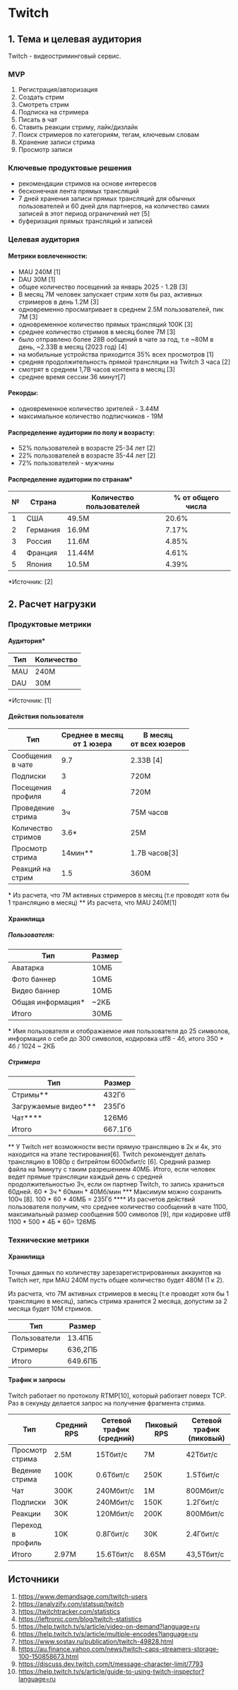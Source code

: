 # Twitch

## 1. Тема и целевая аудитория

Twitch -  видеостриминговый сервис.

### MVP

1. Регистрация/авторизация
2. Создать стрим
3. Смотреть стрим
4. Подписка на стримера
5. Писать в чат
6. Ставить реакции стриму, лайк/дизлайк 
7. Поиск стримеров по категориям, тегам, ключевым словам
8. Хранение записи стрима
9. Просмотр записи

### Ключевые продуктовые решения

- рекомендации стримов на основе интересов
- бесконечная лента прямых трансляций
- 7 дней хранения записи прямых трансляций для обычных пользователей и 60 дней для партнеров, на количество самих записей в этот период ограничений нет [5]
- буферизация прямых трансляций и записей 

### Целевая аудитория

#### Метрики вовлеченности:

- MAU 240M  [1]
- DAU 30M  [1]
- общее количество посещений за январь 2025 - 1.2B [3]
- В месяц 7M человек запускает стрим хотя бы раз, активных стримеров в день 1.2M [3]
- одновременно просматривает в среднем 2.5M пользователей, пик 7M [3]
- одновременное количество прямых трансляций 100K [3]
- среднее количество стримов в месяц более 7M [3]
- было отправлено более 28B ообщений в чате за год,
   т.е ~80M в день, ~2.33B в месяц (2023 год)  [4]
- на мобильные устройства приходится 35% всех просмотров [1]
- средняя продолжительность прямой трансляции на Twitch 3 часа [2]
- смотрят в среднем 1,7B часов контента в месяц [3]
- среднее время сессии 36 минут[7]

#### Рекорды:

- одновременное количество зрителей - 3.44M
- максимальное количество подписчкиков - 19M

#### Распределение аудитории по полу и возрасту:

- 52% пользователей в возрасте 25-34 лет [2]
- 22% пользователей в возрасте 35-44 лет [2]
- 72% пользователей - мужчины

#### Распределение аудитории по странам*

| №   | Страна   | Количество пользователей | % от общего числа |
| --- | -------- | ------------------------ | ----------------- |
| 1   | США      | 49.5M                    | 20.6%             |
| 2   | Германия | 16.9M                    | 7.17%             |
| 3   | Россия   | 11.6M                    | 4.85%             |
| 4   | Франция  | 11.44M                   | 4.61%             |
| 5   | Япония   | 10.5M                    | 4.39%             |

\*Источник: [2]

## 2. Расчет нагрузки

### Продуктовые метрики
#### Аудитория*

| Тип | Количество |
| --- | ---------- |
| MAU | 240M       |
| DAU | 30M        |

\*Источник: [1]

#### Действия пользователя

| Тип                   | Среднее в месяц<br>от 1 юзера | В месяц <br>от всех юзеров |
| --------------------- | ----------------------------- | -------------------------- |
| Сообщения<br>в чате   | 9.7                           | 2.33B [4]                  |
| Подписки              | 3                             | 720M                       |
| Посещения <br>профиля | 4                             | 720M                       |
| Проведение<br>стрима  | 3ч                            | 75M часов                  |
| Количество<br>стримов | 3.6*                          | 25M                        |
| Просмотр<br>стрима    | 14мин**                       | 1.7B часов[3]              |
| Реакций на<br>стрим   | 1.5                           | 360M                       |

\* Из расчета, что 7M активных стримеров в месяц (т.е проводят хотя бы 1 трансляцию в месяц)
\** Из расчета, что MAU 240M[1]

#### Хранилища

##### Пользователя:

| Тип               | Размер |
| ----------------- | ------ |
| Аватарка          | 10МБ   |
| Фото баннер       | 10МБ   |
| Видео баннер      | 10МБ   |
| Общая информация* | ~2КБ   |
| Итого             | 30МБ   |

\* Имя пользователя и отображаемое имя пользователя до 25 символов, информация  о себе до 300 символов, кодировка utf8 - 4б, итого 350 * 4б / 1024 ~ 2КБ

##### Стримера

| Тип                  | Размер  |
| -------------------- | ------- |
| Стримы**             | 432Гб   |
| Загружаемые видео*** | 235Гб   |
| Чат****              | 126Мб   |
| Итого                | 667.1Гб |

\** У Twitch нет возможности вести прямую трансляцию в 2к и 4к, это находится на этапе тестирования[6]. 
Twitch рекомендует делать трансляцию в 1080р с битрейтом 6000кбит/с [6]. Средний размер файла на 1минуту с таким разрешением 40МБ. Итого, если человек ведет прямые трансляции каждый день с средней продолжительностью 3ч, если он партнер Twitch, то запись храниться 60дней. 60 * 3ч * 60мин * 40Мб/мин
\*** Максимум можно сохранить 100ч [8]. 100 * 60 * 40МБ = 235Гб
\**** Из расчетов действий пользователя получим, что среднее количество сообщений в чате 1100, максимальный размер сообщения 500 символов [9], при кодировке utf8 1100 * 500 * 4Б * 60= 126МБ

### Технические метрики
#### Хранилища

Точных данных по количеству зарезарегистрированных аккаунтов на Twitch нет, при MAU 240M пусть общее количество будет 480M (1 к 2).

Из расчета, что 7M активных стримеров в месяц (т.е проводят хотя бы 1 трансляцию в месяц), запись стрима хранится 2 месяца, допустим за 2 месяца будет 10M стримов.

| Тип          | Размер  |
| ------------ | ------- |
| Пользователи | 13.4ПБ  |
| Стримеры     | 636,2ПБ |
| Итого        | 649.6ПБ |

#### Трафик и запросы
Twitch работает по протоколу RTMP[10], который работает поверх TCP. Раз в секунду делается запрос на получение фрагмента стрима.

| Тип                   | Средний RPS | Сетевой трафик<br>(средний) | Пиковый RPS | Сетевой трафик<br>(пиковый) |
| --------------------- | ----------- | --------------------------- | ----------- | --------------------------- |
| Просмотр<br>стрима    | 2.5M        | 15Тбит/с                    | 7M          | 42Тбит/с                    |
| Ведение<br>стрима     | 100К        | 0.6Тбит/с                   | 250K        | 1.5Тбит/с                   |
| Чат                   | 300K        | 240Мбит/с                   | 1M          | 800Мбит/с                   |
| Подписки              | 30K         | 240Мбит/с                   | 150K        | 1.2Гбит/с                   |
| Реакции               | 30K         | 120Мбит/с                   | 200K        | 800Мбит/с                   |
| Переход <br>в профиль | 10K         | 0.8Гбит/с                   | 30K         | 2.4Гбит/с                   |
| Итого                 | 2.97M       | 15.6Тбит/с                   | 8.65M       | 43,5Тбит/с                   |

## Источники
1. https://www.demandsage.com/twitch-users
2. https://analyzify.com/statsup/twitch
3. https://twitchtracker.com/statistics
4. https://leftronic.com/blog/twitch-statistics
5. https://help.twitch.tv/s/article/video-on-demand?language=ru
6. https://help.twitch.tv/s/article/multiple-encodes?language=ru
7. https://www.sostav.ru/publication/twitch-49828.html
8. https://au.finance.yahoo.com/news/twitch-caps-streamers-storage-100-150858673.html
9. https://discuss.dev.twitch.com/t/message-character-limit/7793
10. https://help.twitch.tv/s/article/guide-to-using-twitch-inspector?language=ru

